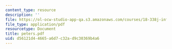 ```yaml
---
content_type: resource
description: ''
file: https://ol-ocw-studio-app-qa.s3.amazonaws.com/courses/18-338j-infinite-random-matrix-theory-fall-2004/d56121d44665a6d7c32ad9c30369b4a6_peters.pdf
file_type: application/pdf
resourcetype: Document
title: peters.pdf
uid: d56121d4-4665-a6d7-c32a-d9c30369b4a6
---
```

